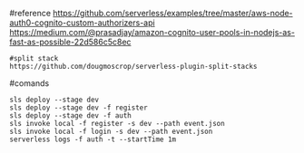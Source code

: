 #reference 
https://github.com/serverless/examples/tree/master/aws-node-auth0-cognito-custom-authorizers-api
https://medium.com/@prasadjay/amazon-cognito-user-pools-in-nodejs-as-fast-as-possible-22d586c5c8ec

    #split stack 
    https://github.com/dougmoscrop/serverless-plugin-split-stacks



#comands 

    sls deploy --stage dev
    sls deploy --stage dev -f register
    sls deploy --stage dev -f auth
    sls invoke local -f register -s dev --path event.json
    sls invoke local -f login -s dev --path event.json
    serverless logs -f auth -t --startTime 1m 